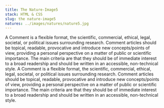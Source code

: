 ```yaml
---
title: The Nature-Image5
stack: HTML & CSS
slug: the nature-image5
natures: ../images/natures/nature5.jpg
---
```


A Comment is a flexible format, the scientific, commercial, ethical, legal, societal, or political issues surrounding research. Comment articles should be topical, readable, provocative and introduce new concepts/points of view, providing a personal perspective on a matter of public or scientific importance. The main criteria are that they should be of immediate interest to a broad readership and should be written in an accessible, non-technical style. A Comment is a flexible format, the scientific, commercial, ethical, legal, societal, or political issues surrounding research. Comment articles should be topical, readable, provocative and introduce new concepts/points of view, providing a personal perspective on a matter of public or scientific importance. The main criteria are that they should be of immediate interest to a broad readership and should be written in an accessible, non-technical style.
